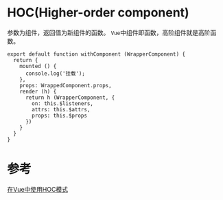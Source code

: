 # HOC(Higher-order component)
参数为组件，返回值为新组件的函数。
`Vue`中组件即函数，高阶组件就是高阶函数。
```
export default function withComponent (WrapperComponent) {
  return {
    mounted () {
      console.log('挂载');
    },
    props: WrappedComponent.props,
    render (h) {
      return h (WrapperComponent, {
        on: this.$listeners,
        attrs: this.$attrs,
        props: this.$props
      })
    }
  }
}
```

# 参考
[在Vue中使用HOC模式](https://juejin.cn/post/6862175878475546638)